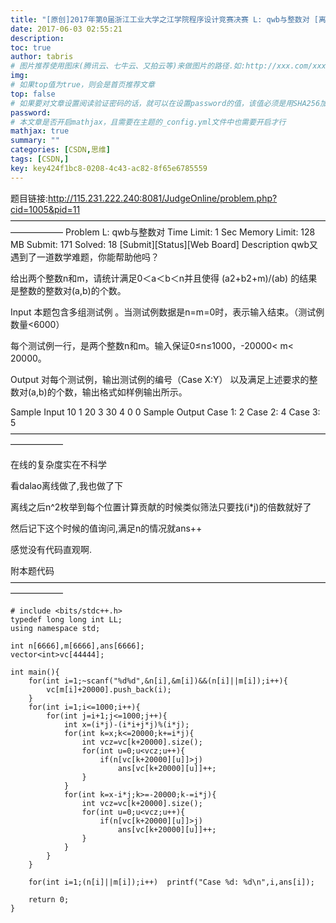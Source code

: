```yaml
---
title: "[原创]2017年第0届浙江工业大学之江学院程序设计竞赛决赛 L: qwb与整数对 [离线]【思维】"
date: 2017-06-03 02:55:21
description:
toc: true
author: tabris
# 图片推荐使用图床(腾讯云、七牛云、又拍云等)来做图片的路径.如:http://xxx.com/xxx.jpg
img:
# 如果top值为true，则会是首页推荐文章
top: false
# 如果要对文章设置阅读验证密码的话，就可以在设置password的值，该值必须是用SHA256加密后的密码，防止被他人识破
password:
# 本文章是否开启mathjax，且需要在主题的_config.yml文件中也需要开启才行
mathjax: true
summary: ""
categories: [CSDN,思维]
tags: [CSDN,]
key: key424f1bc8-0208-4c43-ac82-8f65e6785559
---
```


题目链接:http://115.231.222.240:8081/JudgeOnline/problem.php?cid=1005&pid=11
——————————————————————————————————————————
Problem L: qwb与整数对
Time Limit: 1 Sec  Memory Limit: 128 MB
Submit: 171  Solved: 18
[Submit][Status][Web Board]
Description
qwb又遇到了一道数学难题，你能帮助他吗？

给出两个整数n和m，请统计满足0＜a＜b＜n并且使得 (a2+b2+m)/(ab) 的结果是整数的整数对(a,b)的个数。

Input
本题包含多组测试例 。当测试例数据是n=m=0时，表示输入结束。（测试例数量<6000）

每个测试例一行，是两个整数n和m。输入保证0≤n≤1000，-20000< m< 20000。

Output
对每个测试例，输出测试例的编号（Case X:Y） 以及满足上述要求的整数对(a,b)的个数，输出格式如样例输出所示。

Sample Input
10 1
20 3
30 4
0 0
Sample Output
Case 1: 2
Case 2: 4
Case 3: 5
——————————————————————————————————————————

在线的复杂度实在不科学

看dalao离线做了,我也做了下

离线之后n^2枚举到每个位置计算贡献的时候类似筛法只要找(i*j)的倍数就好了

然后记下这个时候的值询问,满足n的情况就ans++

感觉没有代码直观啊.

附本题代码
——————————————————————————————————————————
```
# include <bits/stdc++.h>
typedef long long int LL;
using namespace std;

int n[6666],m[6666],ans[6666];
vector<int>vc[44444];

int main(){
    for(int i=1;~scanf("%d%d",&n[i],&m[i])&&(n[i]||m[i]);i++){
        vc[m[i]+20000].push_back(i);
    }
    for(int i=1;i<=1000;i++){
        for(int j=i+1;j<=1000;j++){
            int x=(i*j)-(i*i+j*j)%(i*j);
            for(int k=x;k<=20000;k+=i*j){
                int vcz=vc[k+20000].size();
                for(int u=0;u<vcz;u++){
                    if(n[vc[k+20000][u]]>j)
                        ans[vc[k+20000][u]]++;
                }
            }
            for(int k=x-i*j;k>=-20000;k-=i*j){
                int vcz=vc[k+20000].size();
                for(int u=0;u<vcz;u++){
                    if(n[vc[k+20000][u]]>j)
                        ans[vc[k+20000][u]]++;
                }
            }
        }
    }

    for(int i=1;(n[i]||m[i]);i++)  printf("Case %d: %d\n",i,ans[i]);

    return 0;
}
```